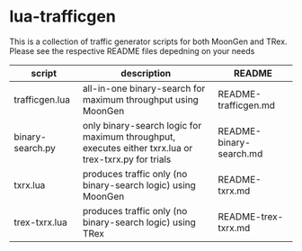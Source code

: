 # lua-trafficgen
This is a collection of traffic generator scripts for both MoonGen and TRex.  Please see the respective README files depedning on your needs

script | description | README
-------|-------------|-------
trafficgen.lua | all-in-one binary-search for maximum throughput using MoonGen | README-trafficgen.md
binary-search.py | only binary-search logic for maximum throughput, executes either txrx.lua or trex-txrx.py for trials | README-binary-search.md
txrx.lua | produces traffic only (no binary-search logic) using MoonGen  | README-txrx.md
trex-txrx.lua | produces traffic only (no binary-search logic) using TRex  | README-trex-txrx.md
